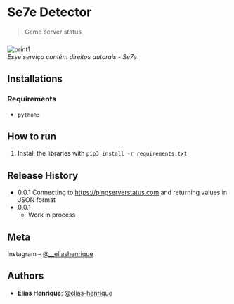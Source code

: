 # Se7e Detector
> Game server status
###
![print1](http://pm1.narvii.com/6374/24bb8b2236807f0c3649115e2e6273898546f805_00.jpg)  
_Esse serviço contém direitos autorais_ - _Se7e_

## Installations
### Requirements
  * `python3`

## How to run
1. Install the libraries with `pip3 install -r requirements.txt`

## Release History
* 0.0.1
  Connecting to https://pingserverstatus.com and returning values in JSON format
* 0.0.1
    * Work in process

## Meta

Instagram – [@__eliashenrique](https://www.instagram.com/__eliashenrique/)


## Authors
 
* **Elias Henrique**: [@elias-henrique](https://github.com/elias-henrique)
